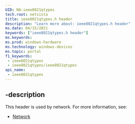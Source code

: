 ```yaml
---
UID: NA:ieee8021qtypes
tech.root: netvista
title: ieee8021qtypes.h header
description: "Learn more about: ieee8021qtypes.h header"
ms.date: 04/15/2021
keywords: ["ieee8021qtypes.h header"]
ms.keywords: 
ms.prod: windows-hardware
ms.technology: windows-devices
ms.topic: portal
f1_keywords:
 - ieee8021qtypes
 - ieee8021qtypes/ieee8021qtypes
api_name:
 - ieee8021qtypes
---
```



## -description

This header is used by network. For more information, see:

- [Network](../_netvista/index.md)
